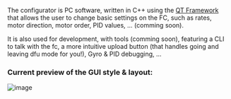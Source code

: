 The configurator is PC software, written in C++ using the [QT Framework](https://www.qt.io/product/qt6) that allows the user to change basic settings on the FC, such as rates, motor direction, motor order, PID values, ... (comming soon).

It is also used for development, with tools (comming soon), featuring a CLI to talk with the fc, a more intuitive upload button (that handles going and leaving dfu mode for you!), Gyro & PID debugging, ...

### Current preview of the GUI style & layout:
![image](https://github.com/IDV7/betterflight/assets/42512031/5ba5016f-eb7b-46b2-b3e6-28d8b08c44e3)

